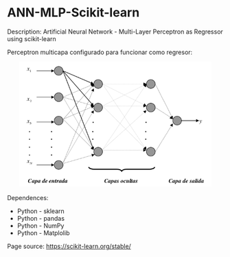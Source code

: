 # ANN-MLP-Scikit-learn

Description: Artificial Neural Network - Multi-Layer Perceptron as Regressor using scikit-learn 


Perceptron multicapa configurado para funcionar como regresor:
<p align="center">
  <img width=450 src="mlp-network.png"/>
 </p>



Dependences:

* Python - sklearn
* Python - pandas
* Python - NumPy
* Python - Matplolib


Page source:
 https://scikit-learn.org/stable/
